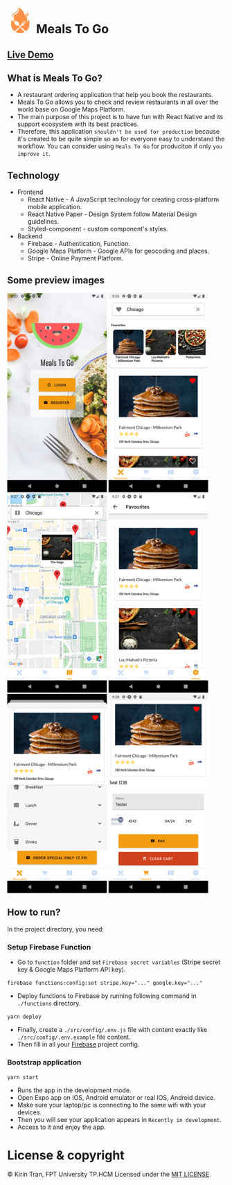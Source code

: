 # <img src="./assets/icon.png" width="60" height="60" /> Meals To Go

## [Live Demo](https://youtu.be/vEAQKECr8ok)
## What is Meals To Go?
- A restaurant ordering application that help you book the restaurants.
- Meals To Go allows you to check and review restaurants in all over the world base on Google Maps Platform.
- The main purpose of this project is to have fun with React Native and its support ecosystem with its best practices.
- Therefore, this application `shouldn't be used for production` because it's created to be quite simple so as for everyone easy to understand the workflow.
You can consider using `Meals To Go` for produciton if only `you improve it`.

## Technology
- Frontend
  - React Native - A JavaScript technology for creating cross-platform mobile application.
  - React Native Paper - Design System follow Material Design guidelines.
  - Styled-component - custom component's styles.
- Backend
  - Firebase - Authentication, Function.
  - Google Maps Platform - Google APIs for geocoding and places.
  - Stripe - Online Payment Platform.

## Some preview images
<img src="./docs/welcome_screen.png" width="230" height="460" /> <img src="./docs/restaurants_list_screen.png" width="230" height="460" /> <img src="./docs/restaurants_map_screen.png" width="230" height="460" />
<img src="./docs/restaurants_favourite_screen.png" width="230" height="460" /> <img src="./docs/restaurant_detail_screen.png" width="230" height="460" /> <img src="./docs/restaurant_checkout_screen.png" width="230" height="460" />


## How to run?
In the project directory, you need:
### Setup Firebase Function
- Go to `function` folder and set `Firebase secret variables` (Stripe secret key & Google Maps Platform API key).
```
firebase functions:config:set stripe.key="..." google.key="..."
```
- Deploy functions to Firebase by running following command in `./functions` directory.
```
yarn deploy
```
- Finally, create a `./src/config/.env.js` file with content exactly like `./src/config/.env.example` file content.
- Then fill in all your [Firebase](https://firebase.google.com/) project config.


### Bootstrap application
```
yarn start
```

- Runs the app in the development mode.
- Open Expo app on IOS, Android emulator or real IOS, Android device.
- Make sure your laptop/pc is connecting to the same wifi with your devices.
- Then you will see your application appears in `Recently in development`.
- Access to it and enjoy the app.

# License & copyright

© Kirin Tran, FPT University TP.HCM
Licensed under the [MIT LICENSE](LICENSE).